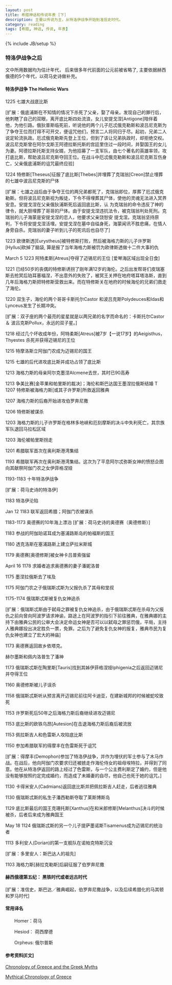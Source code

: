 ```yaml
---
layout: post
title: 希腊神话和传说年表 [下] 
description: 主要以传说为主，从特洛伊战争开始到准信史时代。
category: reading
tags: [希腊, 神话, 传说, 年表]
---
```

{% include JB/setup %}

### 特洛伊战争之后


文中所用数据均为估计年代， 后来很多年代前面的公元前被省略了, 主要依据赫西俄德的5个年代，以荷马史诗做补充。


#### 特洛伊战争 The Hellenic Wars 

1225 七雄大战底比斯

[扩展：俄底浦斯在不知情的情况下杀死了父亲，娶了母亲。发现自己的罪行后，他刺瞎了自己的双眼，离开底比斯四处流浪，女儿安提戈涅[Antigone]陪伴着 他，为他引路。俄狄普斯临死前，听说他的两个儿子厄忒俄克勒斯和波吕尼克斯为了争夺王位而打得不可开交，便诅咒他们，预言二人将同归于尽。起初，兄弟二人 说定轮流执政。厄忒俄克勒斯先登上王位，但到了该让兄弟执政时，却拒绝交权。波吕尼克斯曾在阿尔戈斯王阿德拉斯托斯的宫廷里住过一段时间，并娶国王的女儿 为妻。阿德拉斯托斯支持女婿，为他招募了一支军队，由七个著名的英雄率领，攻打底比斯，帮助波吕尼克斯夺回王位。在战斗中厄忒俄克勒斯和波吕尼克斯互伤身 亡，父亲俄底浦斯的诅咒最终应验]

1224 特修斯[Theseus]征服了底比斯[Thebes]并埋葬了克瑞翁[Creon]禁止埋葬的七雄中波吕尼克斯的尸体

[扩展：七雄之战后由于争夺王位的两兄弟都死了，克瑞翁即位，厚葬了厄忒俄克勒斯。但将波吕尼克斯视为叛徒，下令不得埋葬其尸体，使他的灵魂无法进入冥界安息。安提戈涅在父亲俄狄浦斯死后返回底比斯，认 为克瑞翁的命令违反了神的律令，就大胆埋葬了哥哥的尸体。由于安提戈涅违抗法令，被克瑞翁判处死刑。克瑞翁的儿子海蒙是安提戈涅的恋人，他要求父亲饶恕安 提戈涅。克瑞翁坚持原判，下令将安提戈涅活埋。安提戈涅在墓中自缢身死，海蒙闻讯不胜悲痛，在情人身旁自杀。克瑞翁的妻子听到儿子的死讯后也自尽了]

1223 
欧律斯透[Eurystheus]被特修斯打败，然后被海格力斯的儿子许罗斯[Hyllus]砍掉了脑袋, 算是报了当年海格力斯被罚为欧律斯透做十二件大事的仇

March 5 1223 阿特柔斯[Atreus]夺得了迈锡尼的王位 [爱琴海区域出现全日食]

1221 已经50岁的丧偶的特修斯诱拐了刚年满12岁的海伦。之后出发帮哥们皮瑞塞斯去抢冥后珀耳塞福涅，不出意外的失败了，被冥王关押在地府塔耳塔洛斯，直到几年后海格力斯把特修斯营救出来。而在特修斯关在地府的时候海伦的兄弟们救走了海伦。

1220 双生子，海伦的两个哥哥卡斯托尔Castor 和波吕克斯Polydeuces和Idas和Lynceus发生了长期冲突。

[扩展：双子座的两个最亮的星星就是以两兄弟的名字而命名的：卡斯托尔Castor ＆ 波吕克斯Pollux，永远的双子星。]

1218 经过几个坏收成年份，阿特柔斯[Atreus]被7岁【一说17岁】的Aeigisthus，Thyestes 杀死并获得迈锡尼的王位

1215 特摩洛斯立阿伽门农成为迈锡尼的国王

1215 七雄的后代进攻底比斯并成功占领了底比斯

1213 海格力斯的母亲阿尔克墨涅Alcmene去世，其时已90高寿

1213 争美比赛[金苹果和帕里斯的裁决]；海伦和斯巴达国王墨涅拉俄斯结婚
T
1207 特修斯被海格力斯[或其子许罗斯]所救返回雅典

1207 海格力斯的后裔开始进攻伯罗奔尼撒

1206 特修斯被谋杀

1203 海格力斯的儿子许罗斯在格林多地峡和厄刻摩斯的决斗中失利死亡，其宗族军队退回马拉松区域

1203 海伦被帕里斯拐走

1201 希腊联军首次在奥利斯港湾集结

1193 希腊联军再次在奥利斯港湾集结。这次为了平息阿尔忒弥斯女神的愤怒企图向其献祭阿伽门农之女伊菲格涅娅

1193-1183 十年特洛伊战争

[扩展：荷马史诗的特洛伊]

1183 特洛伊沦陷

Jan 12 1183 联军返回希腊；阿伽门农被谋杀

1183-1173 奥德赛的10年海上漂泊
[扩展：荷马史诗的奥德赛（奥德修斯）]

1183 参战的阿伽珀诺耳成为塞浦路斯岛的帕福斯的国王

1180 透克洛斯在塞浦路斯上建立萨拉米斯城

1179 奥德赛[奥德修斯]被女神卡吕普索强留

April 16 1178 求婚者追求奥德赛的妻子潘妮洛普

1175 墨涅拉俄斯去了埃及


1175 阿伽门农之子俄瑞斯忒斯为父报仇杀了其母和堂叔

1175-1174 俄瑞斯忒斯被复仇女神追杀

[扩展：俄瑞斯忒斯由于弑母之罪被复仇女神追杀，由于俄瑞斯忒斯在杀母为父报仇之前向曾向阿波罗请求神谕，路途上在阿波罗的指引下前往雅典，在雅典娜的主持下由雅典公民的公审大会决定命运女神是否可以以弑母之罪惩罚俄，平局，主持人雅典娜投出决定胜负一票，免罪。之后为了避免复仇女神的报复，雅典市民为复仇女神也建立了宏大的神庙]

1173 奥德赛返回故乡依塔克。

赫尔墨斯和佩内洛普生了潘神

1173 俄瑞斯忒斯在陶里斯[Tauris]找到其姊伊菲格涅娅Iphigenia之后返回迈锡尼并夺得王位

1160 奥德修斯被儿子误杀

1158 俄瑞斯忒斯听从预言离开迈锡尼前往阿卡迪亚，在建新城邦的时候被蛇咬致死

1153 许罗斯死后50年之后海格力斯后裔继续进攻迈锡尼

1153 底比斯的欧铁乌昂[Autesion]在击退海格力斯后裔后被流放

1153 佩拉斯吉人和色雷斯人攻陷底比斯

1150 参加希腊联军的得摩丰在色雷斯死于诅咒

[扩展：得摩丰(Demophon)参加了特洛伊战争，并作为埋伏的军士参与了木马作战。在战后，他向阿伽门农要求归还被掳走作海伦侍女的祖母埃特拉，并得到了同意。他在从特洛伊返回的路上经过了色雷斯，与一个公主费利斯定了婚约，但是他没有能够按照约定完成婚约，而造成了未婚妻的自尽，他自己也死于她的诅咒。]

1130 卡得米安人(Cadmians)返回底比斯并把佩拉斯吉人赶走，后者逃往雅典

1130 俄瑞斯忒斯的私生子潘西勒斯夺取了莱斯博斯岛

1129 底比斯最后的国王克珊托斯[Xanthus]在和米郎修斯[Melanthus]决斗的时候被杀，后者后来成为雅典国王

May 18 1124 俄瑞斯忒斯的另一个儿子提萨墨诺斯Tisamenus成为迈锡尼的统治者

1113 多利安人(Dorian)的第一支舰队在诺帕克特斯沉没

[扩展：多里安人：斯巴达人的祖先]

1103 海格力斯[赫拉克勒斯]后嗣征服了伯罗奔尼撒

#### 赫西俄德第五纪： 黑铁时代或者远古时代

[扩展：准信史，斯巴达／雅典崛起，伯罗奔尼撒战争，以及后续希腊化的马其顿和罗马时代]

#### 

#### 常用译名
　　Homer：荷马

　　Hesiod： 荷西摩德

　　Orpheus: 俄尔普斯

#### 参考资料[E文]
[Chronology of Greece and the Greek Myths](http://www.argyrou.eclipse.co.uk/Myths2.htm)

[Mythical Chronology of Greece](http://www.hellenicaworld.com/Greece/Mythology/en/MythicalChronology.html)